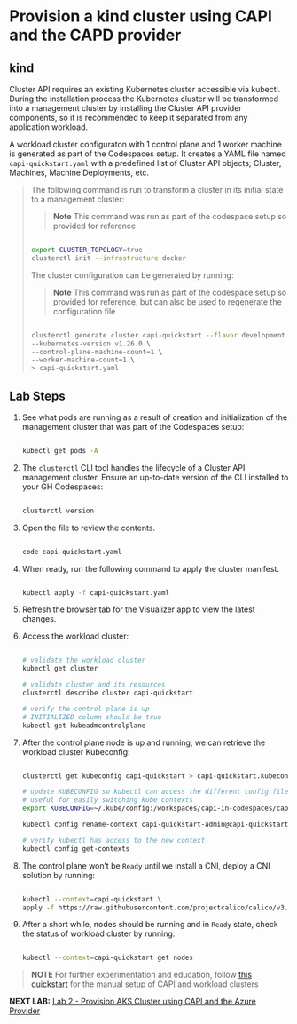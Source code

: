 # Provision a kind cluster using CAPI and the CAPD provider

## kind

Cluster API requires an existing Kubernetes cluster accessible via kubectl. During the installation process the Kubernetes cluster will be transformed into a management cluster by installing the Cluster API provider components, so it is recommended to keep it separated from any application workload.

A workload cluster configuraton with 1 control plane and 1 worker machine is generated as part of the Codespaces setup. It creates a YAML file named `capi-quickstart.yaml` with a predefined list of Cluster API objects; Cluster, Machines, Machine Deployments, etc.

  > The following command is run to transform a cluster in its initial state to a management cluster:
  >> **Note**
  >> This command was run as part of the codespace setup so provided for reference
  >
  > ```bash
  >
  > export CLUSTER_TOPOLOGY=true
  > clusterctl init --infrastructure docker
  >
  > ```
  >
  > The cluster configuration can be generated by running:
  >> **Note**
  >> This command was run as part of the codespace setup so provided for reference, but can also be used to regenerate the configuration file
  >
  > ```bash
  >
  > clusterctl generate cluster capi-quickstart --flavor development \
  > --kubernetes-version v1.26.0 \
  > --control-plane-machine-count=1 \
  > --worker-machine-count=1 \
  > > capi-quickstart.yaml
  >
  > ```

## Lab Steps

1. See what pods are running as a result of creation and initialization of the management cluster that was part of the Codespaces setup:

    ```bash

    kubectl get pods -A

    ```

2. The `clusterctl` CLI tool handles the lifecycle of a Cluster API management cluster. Ensure an up-to-date version of the CLI installed to your GH Codespaces:

    ```bash

    clusterctl version

    ```

3. Open the file to review the contents.

    ```bash

    code capi-quickstart.yaml

    ```

4. When ready, run the following command to apply the cluster manifest.

    ```bash

    kubectl apply -f capi-quickstart.yaml

    ```

5. Refresh the browser tab for the Visualizer app to view the latest changes.

6. Access the workload cluster:

    ```bash

    # validate the workload cluster
    kubectl get cluster

    # validate cluster and its resources
    clusterctl describe cluster capi-quickstart

    # verify the control plane is up
    # INITIALIZED column should be true
    kubectl get kubeadmcontrolplane

    ```

7. After the control plane node is up and running, we can retrieve the workload cluster Kubeconfig:

    ```bash

    clusterctl get kubeconfig capi-quickstart > capi-quickstart.kubeconfig

    # update KUBECONFIG so kubectl can access the different config files.
    # useful for easily switching kube contexts
    export KUBECONFIG=~/.kube/config:/workspaces/capi-in-codespaces/capi-quickstart.kubeconfig

    kubectl config rename-context capi-quickstart-admin@capi-quickstart capi-quickstart

    # verify kubectl has access to the new context
    kubectl config get-contexts

    ```

8. The control plane won’t be `Ready` until we install a CNI, deploy a CNI solution by running:

   ```bash

   kubectl --context=capi-quickstart \
   apply -f https://raw.githubusercontent.com/projectcalico/calico/v3.24.1/manifests/calico.yaml

   ```

9. After a short while, nodes should be running and in `Ready` state, check the status of workload cluster by running:

    ```bash

    kubectl --context=capi-quickstart get nodes

    ```

> **NOTE** For further experimentation and education, follow [this quickstart](https://cluster-api.sigs.k8s.io/user/quick-start.html) for the manual setup of CAPI and workload clusters

**NEXT LAB:** [Lab 2 - Provision AKS Cluster using CAPI and the Azure Provider](./docs/1-managed-aks-cluster.md)
